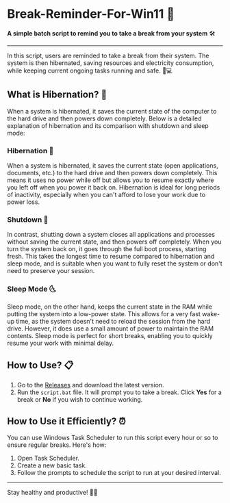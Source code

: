 # Break-Reminder-For-Win11 🚀
**A simple batch script to remind you to take a break from your system** 🛠️

---

In this script, users are reminded to take a break from their system. The system is then hibernated, saving resources and electricity consumption, while keeping current ongoing tasks running and safe. 🌱💻

## What is Hibernation? 🌙
When a system is hibernated, it saves the current state of the computer to the hard drive and then powers down completely. Below is a detailed explanation of hibernation and its comparison with shutdown and sleep mode:

### Hibernation 🛌
When a system is hibernated, it saves the current state (open applications, documents, etc.) to the hard drive and then powers down completely. This means it uses no power while off but allows you to resume exactly where you left off when you power it back on. Hibernation is ideal for long periods of inactivity, especially when you can't afford to lose your work due to power loss.

### Shutdown 📴
In contrast, shutting down a system closes all applications and processes without saving the current state, and then powers off completely. When you turn the system back on, it goes through the full boot process, starting fresh. This takes the longest time to resume compared to hibernation and sleep mode, and is suitable when you want to fully reset the system or don't need to preserve your session.

### Sleep Mode 🌜
Sleep mode, on the other hand, keeps the current state in the RAM while putting the system into a low-power state. This allows for a very fast wake-up time, as the system doesn't need to reload the session from the hard drive. However, it does use a small amount of power to maintain the RAM contents. Sleep mode is perfect for short breaks, enabling you to quickly resume your work with minimal delay.

## How to Use? 📋
1. Go to the [Releases](https://github.com/TheBrightSoul/Break-Reminder-For-Win11/releases) and download the latest version.
2. Run the `script.bat` file. It will prompt you to take a break. Click **Yes** for a break or **No** if you wish to continue working.

## How to Use it Efficiently? ⏰
You can use Windows Task Scheduler to run this script every hour or so to ensure regular breaks. Here's how:
1. Open Task Scheduler.
2. Create a new basic task.
3. Follow the prompts to schedule the script to run at your desired interval.

---

Stay healthy and productive! 💪🧠
